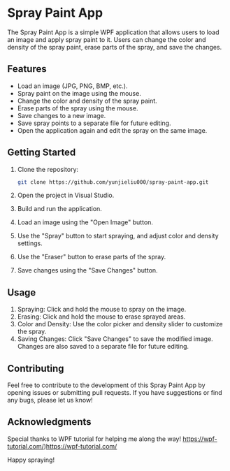 # Spray Paint App

The Spray Paint App is a simple WPF application that allows users to load an image and apply spray paint to it. Users can change the color and density of the spray paint, erase parts of the spray, and save the changes.

## Features

- Load an image (JPG, PNG, BMP, etc.).
- Spray paint on the image using the mouse.
- Change the color and density of the spray paint.
- Erase parts of the spray using the mouse.
- Save changes to a new image.
- Save spray points to a separate file for future editing.
- Open the application again and edit the spray on the same image.

## Getting Started

1. Clone the repository:

   ```bash
   git clone https://github.com/yunjieliu000/spray-paint-app.git

2. Open the project in Visual Studio.
3. Build and run the application.
4. Load an image using the "Open Image" button.
5. Use the "Spray" button to start spraying, and adjust color and density settings.
6. Use the "Eraser" button to erase parts of the spray.
7. Save changes using the "Save Changes" button.

## Usage
1. Spraying: Click and hold the mouse to spray on the image.
2. Erasing: Click and hold the mouse to erase sprayed areas.
3. Color and Density: Use the color picker and density slider to customize the spray.
4. Saving Changes: Click "Save Changes" to save the modified image. Changes are also saved to a separate file for future editing.

## Contributing
Feel free to contribute to the development of this Spray Paint App by opening issues or submitting pull requests. If you have suggestions or find any bugs, please let us know!

## Acknowledgments
Special thanks to WPF tutorial for helping me along the way! https://wpf-tutorial.com/)https://wpf-tutorial.com/


Happy spraying!
